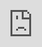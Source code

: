 layout: post
date:   2023-05-01
image: "/conflict_urbanism_sp2023/images/Housing, a silent weapon of mass destruction/Cover Image.jpg)"
title:  "Housing, a Silent Weapon of Mass Destuction"
author: "Heer Shah, Reya Singhi"
---
![Turkey GIF](/conflict_urbanism_sp2023/images/Housing,a silent weapon of mass destruction/Turkey Earthquake.gif)


#### INTRODUCTION

On February 6, 2023, a severe earthquake with a Richter scale reading of 7.7 devastated Turkey and Syria, killing more than 50,000 people and displacing millions across more than a dozen cities. According to the World Bank, the damage is estimated to be worth $34 billion.
The number of fatalities and property losses from this earthquake has eclipsed all previous records, exposing the cause of this immense catastrophe - **HOUSING**. 


![Earthquakes from 2005](/conflict_urbanism_sp2023/images/Housing, a Silent Weapon of Mass Destuction/Global Case Study1.png)
![Major Reason for Destruction](/conflict_urbanism_sp2023/images/Housing, a silent weapon of mass destrcution/Global Case Study2.png)


Since 2005, several places worldwide (as shown in img 1) have experienced similar events to Bhuj and Turkey, with a common factor being the construction of soft storey structures. Despite the known risk associated with such buildings, they continue to be built, and little action has been taken to address the existing such structures. The majority of these structures can be attributed to corrupt practices, with the primary motivation being the pursuit of rapid financial gain. The devastating earthquakes in Gujarat in 2001 and Turkey and Syria in 2023 have highlighted the destructive power of poorly constructed housing, which has resulted in numerous fatalities and extensive property damage. It’s important to note that most of the highly collapsible buildings have been in areas that consist of economically and socially vulnerable communities.  

![What is Soft Storey?](/conflict_urbanism_sp2023/image/Housing, a silent weapon of mass destrcution/Soft story structure diagrams.jpg)


Soft story constructions, so named because the first floor is substantially less stiff than the stories above, are vulnerable to damage in earthquake-prone zones due to massive unreinforced apertures. These areas are typically used for parking or other commercial reasons. Such constructions are far less able to withstand the lateral forces (forces that push a structure side to side) generated by earthquakes if they are not adequately designed. When the first floor collapses, the upper floors collapse on top of it, crushing anything beneath, commonly known as the pancake construction. .
Despite what we know about the behavior of soft story structures in earthquake zones, why do we keep building them? Why are housing policy based on short-term commercial objectives rather than long-term social and environmental concerns? 


#### Case of Ahmedabad, Gujarat 

On January 26, 2001, an earthquake in Gujarat, India's Kachchh district, massacred over 35,000 people and significantly damaged the state's housing stock. More than 1 million houses either needed extensive repairs or were [destroyed](https://www.youtube.com/watch?v=HDos6WCsP1Y).

![2001, Bhuj Earthquake](/conflict_urbanism_sp2023/images/Housing, a silent weapon of mass destruction/Introduction to AHM.mp4)


### Understanding Geographies 


According to the Bureau of Indian Standards, India has five seismic zones, with Zone V being the most severe. The seismically active Kachchh region, on the western end of the Indian subcontinent, accounts for around 22% of Gujarat State's (45,930 km2) total land area, is in Zone V, and suffered the most substantial damage. Among the Kachchh towns and cities that suffered severe damage were Bhuj, Bhachau, Rapar, Anjar, and Gandhidham even though the IS 4326: 1993 "Earthquake Resistant Design and Construction of Structures -Code of Practice" outlines a comprehensive list of standards and laws that control the earthquake-resistant design of buildings in India. It's important to keep in mind that these codes are just recommendations, not prerequisites. Several other areas of the state were also severely damaged by the earthquake, most notably Ahmedabad, a large urban Centre in Gujarat that was in seismic Zone III and about 300 kilometers to the east of Bhuj.
The strength of ground motion would not be anticipated to be strong at such a distance, but despite this, 70 multistory residential buildings collapsed, killing 750 people with heights that ranged from the ground plus four to ground plus ten levels. One thing all seventy buildings had in common was that they were all reinforced concrete-framed buildings with an open first story, inadequate column-beam junction detailing, and average construction quality.

![description of image]()


[This webpage](https://guides.github.com/features/mastering-markdown/) provides a comprehensive guide to markdown syntax. But to make things easier for you we are including a cheat sheet of the main things you need to know here.  

#### Please use level 4 headings for major section divisions  
(make sure to put two spaces after the end of the heading)

Write **words in bold** like this.  

Italics are *similar* and are formatted like this.  

To make a paragraph break you need to add two spaces at the end of your line before going to the next line.  

See this is now a new paragraph.  

Lists are easy:
1. they can be ordered
1. like this
1. notice that the numbers are automatically ordered
 1. use two spaces in front to indent

Or they can just be bullet points:
- like this
* or like this
  - use two spaces
  - to have nested lists

Use Author-Date parenthetical citations following Chicago Manual of Style conventions throughout your document, and add a works cited at the bottom of your post. See Author-Date quick guide [here](https://www-chicagomanualofstyle-org.ezproxy.cul.columbia.edu/tools_citationguide/citation-guide-2.html) for citation conventions.  

To include hyperlinks format them like this [text of link](http://c4sr.columbia.edu/).  

To embed images first ensure that the file is at least 740px wide. Then place the image file in a folder named for your group in the images folder. Then link to that image using the format here, but replace the file path with the name of your group's folder and appropriate image file name:  

![description of image](/template_site/images/sample_image.png)

If you want to include html files (i.e. an interactive map) host these via your personal github page, and then you can embed them in your document with a iframe. The format looks like this:  

<div class="iframe-column"><iframe src="https://player.vimeo.com/video/290575503?title=0&byline=0&portrait=0" style="position:absolute;top:0;left:0;width:100%;height:100%;" frameborder="0"></iframe></div>  


All you need to do to use one is replace the url that is between the two " ". Here is an iframe of mapbox tiles:  

<div class="iframe-column"><iframe src="https://api.mapbox.com/styles/v1/mapbox/satellite-v9.html?title=true&access_token=pk.eyJ1IjoibWFwYm94IiwiYSI6ImNpejY4NDg1bDA1cjYzM280NHJ5NzlvNDMifQ.d6e-nNyBDtmQCVwVNivz7A#2/0/0" style="position:absolute;top:0;left:0;width:100%;height:100%;" frameborder="0"></iframe></div>